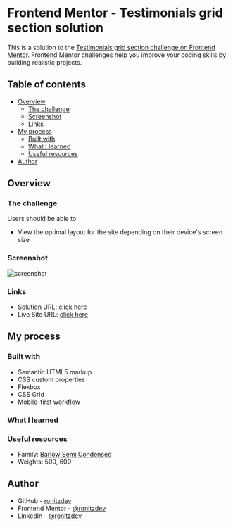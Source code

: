 # Frontend Mentor - Testimonials grid section solution

This is a solution to the [Testimonials grid section challenge on Frontend Mentor](https://www.frontendmentor.io/challenges/testimonials-grid-section-Nnw6J7Un7). Frontend Mentor challenges help you improve your coding skills by building realistic projects. 


## Table of contents

- [Overview](#overview)
  - [The challenge](#the-challenge)
  - [Screenshot](#screenshot)
  - [Links](#links)
- [My process](#my-process)
  - [Built with](#built-with)
  - [What I learned](#what-i-learned)
  - [Useful resources](#useful-resources)
- [Author](#author)

## Overview

### The challenge

Users should be able to:

- View the optimal layout for the site depending on their device's screen size

### Screenshot

![screenshot](../images/screenshot.png)


### Links

- Solution URL: [click here](https://github.com/ronitzdev/testimonials-grid)
- Live Site URL: [click here](https://contact-form-ronitzdev.netlify.app/)

## My process

### Built with

- Semantic HTML5 markup
- CSS custom properties
- Flexbox
- CSS Grid
- Mobile-first workflow


### What I learned



### Useful resources

- Family: [Barlow Semi Condensed](https://fonts.google.com/specimen/Barlow+Semi+Condensed)
- Weights: 500, 600

## Author

- GitHub - [ronitzdev](https://github.com/ronitzdev)
- Frontend Mentor - [@ronitzdev](https://www.frontendmentor.io/profile/ronitzdev)
- LinkedIn - [@ronitzdev](https://www.linkedin.com/in/ronitzdev/)
